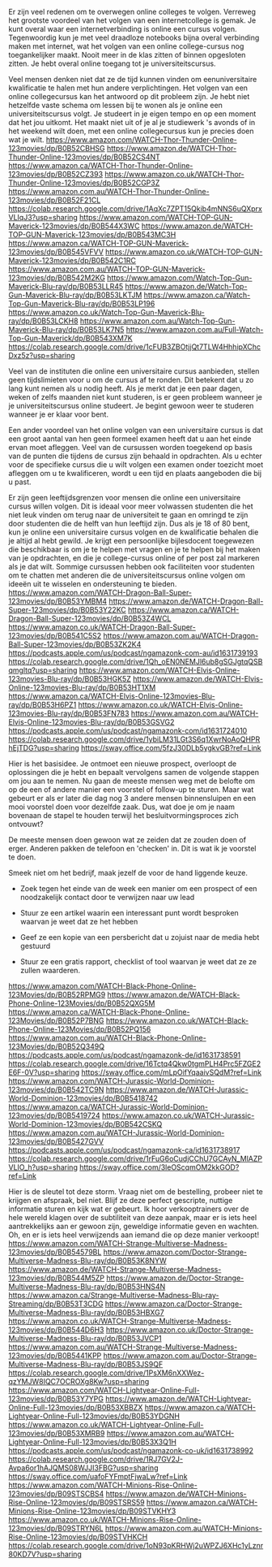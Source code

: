 Er zijn veel redenen om te overwegen online colleges te volgen. Verreweg het grootste voordeel van het volgen van een internetcollege is gemak. Je kunt overal waar een internetverbinding is online een cursus volgen. Tegenwoordig kun je met veel draadloze notebooks bijna overal verbinding maken met internet, wat het volgen van een online college-cursus nog toegankelijker maakt. Nooit meer in de klas zitten of binnen opgesloten zitten. Je hebt overal online toegang tot je universiteitscursus.

Veel mensen denken niet dat ze de tijd kunnen vinden om een ​​universitaire kwalificatie te halen met hun andere verplichtingen. Het volgen van een online collegecursus kan het antwoord op dit probleem zijn. Je hebt niet hetzelfde vaste schema om lessen bij te wonen als je online een universiteitscursus volgt. Je studeert in je eigen tempo en op een moment dat het jou uitkomt. Het maakt niet uit of je al je studiewerk 's avonds of in het weekend wilt doen, met een online collegecursus kun je precies doen wat je wilt. <a href="https://www.amazon.com/WATCH-Thor-Thunder-Online-123movies/dp/B0B52CBHSG">https://www.amazon.com/WATCH-Thor-Thunder-Online-123movies/dp/B0B52CBHSG</a> <a href="https://www.amazon.de/WATCH-Thor-Thunder-Online-123movies/dp/B0B52CS4NT">https://www.amazon.de/WATCH-Thor-Thunder-Online-123movies/dp/B0B52CS4NT</a> <a href="https://www.amazon.ca/WATCH-Thor-Thunder-Online-123movies/dp/B0B52CZ393">https://www.amazon.ca/WATCH-Thor-Thunder-Online-123movies/dp/B0B52CZ393</a> <a href="https://www.amazon.co.uk/WATCH-Thor-Thunder-Online-123movies/dp/B0B52CGP3Z">https://www.amazon.co.uk/WATCH-Thor-Thunder-Online-123movies/dp/B0B52CGP3Z</a> <a href="https://www.amazon.com.au/WATCH-Thor-Thunder-Online-123movies/dp/B0B52F21CL">https://www.amazon.com.au/WATCH-Thor-Thunder-Online-123movies/dp/B0B52F21CL</a> <a href="https://colab.research.google.com/drive/1AqXc7ZPT15Qkib4mNNS6uQXprxVLIqJ3?usp=sharing">https://colab.research.google.com/drive/1AqXc7ZPT15Qkib4mNNS6uQXprxVLIqJ3?usp=sharing</a> <a href="https://www.amazon.com/WATCH-TOP-GUN-Maverick-123movies/dp/B0B544X3WC">https://www.amazon.com/WATCH-TOP-GUN-Maverick-123movies/dp/B0B544X3WC</a> <a href="https://www.amazon.de/WATCH-TOP-GUN-Maverick-123movies/dp/B0B543MC3H">https://www.amazon.de/WATCH-TOP-GUN-Maverick-123movies/dp/B0B543MC3H</a> <a href="https://www.amazon.ca/WATCH-TOP-GUN-Maverick-123movies/dp/B0B545VFVV">https://www.amazon.ca/WATCH-TOP-GUN-Maverick-123movies/dp/B0B545VFVV</a> <a href="https://www.amazon.co.uk/WATCH-TOP-GUN-Maverick-123movies/dp/B0B542C1RC">https://www.amazon.co.uk/WATCH-TOP-GUN-Maverick-123movies/dp/B0B542C1RC</a> <a href="https://www.amazon.com.au/WATCH-TOP-GUN-Maverick-123movies/dp/B0B542M2KG">https://www.amazon.com.au/WATCH-TOP-GUN-Maverick-123movies/dp/B0B542M2KG</a> <a href="https://www.amazon.com/Watch-Top-Gun-Maverick-Blu-ray/dp/B0B53LLR45">https://www.amazon.com/Watch-Top-Gun-Maverick-Blu-ray/dp/B0B53LLR45</a> <a href="https://www.amazon.de/Watch-Top-Gun-Maverick-Blu-ray/dp/B0B53LKTJM">https://www.amazon.de/Watch-Top-Gun-Maverick-Blu-ray/dp/B0B53LKTJM</a> <a href="https://www.amazon.ca/Watch-Top-Gun-Maverick-Blu-ray/dp/B0B53LP196">https://www.amazon.ca/Watch-Top-Gun-Maverick-Blu-ray/dp/B0B53LP196</a> <a href="https://www.amazon.co.uk/Watch-Top-Gun-Maverick-Blu-ray/dp/B0B53LCKH8">https://www.amazon.co.uk/Watch-Top-Gun-Maverick-Blu-ray/dp/B0B53LCKH8</a> <a href="https://www.amazon.com.au/Watch-Top-Gun-Maverick-Blu-ray/dp/B0B53LK7N5">https://www.amazon.com.au/Watch-Top-Gun-Maverick-Blu-ray/dp/B0B53LK7N5</a> <a href="https://www.amazon.com.au/Full-Watch-Top-Gun-Maverick/dp/B0B543XM7K">https://www.amazon.com.au/Full-Watch-Top-Gun-Maverick/dp/B0B543XM7K</a> <a href="https://colab.research.google.com/drive/1cFUB3ZBOtjjQt7TLW4HhhipXChcDxz5z?usp=sharing">https://colab.research.google.com/drive/1cFUB3ZBOtjjQt7TLW4HhhipXChcDxz5z?usp=sharing</a>

Veel van de instituten die online een universitaire cursus aanbieden, stellen geen tijdslimieten voor u om de cursus af te ronden. Dit betekent dat u zo lang kunt nemen als u nodig heeft. Als je merkt dat je een paar dagen, weken of zelfs maanden niet kunt studeren, is er geen probleem wanneer je je universiteitscursus online studeert. Je begint gewoon weer te studeren wanneer je er klaar voor bent.

Een ander voordeel van het online volgen van een universitaire cursus is dat een groot aantal van hen geen formeel examen heeft dat u aan het einde ervan moet afleggen. Veel van de cursussen worden toegekend op basis van de punten die tijdens de cursus zijn behaald in opdrachten. Als u echter voor de specifieke cursus die u wilt volgen een examen onder toezicht moet afleggen om u te kwalificeren, wordt u een tijd en plaats aangeboden die bij u past.

Er zijn geen leeftijdsgrenzen voor mensen die online een universitaire cursus willen volgen. Dit is ideaal voor meer volwassen studenten die het niet leuk vinden om terug naar de universiteit te gaan en omringd te zijn door studenten die de helft van hun leeftijd zijn. Dus als je 18 of 80 bent, kun je online een universitaire cursus volgen en de kwalificatie behalen die je altijd al hebt gewild. Je krijgt een persoonlijke bijlesdocent toegewezen die beschikbaar is om je te helpen met vragen en je te helpen bij het maken van je opdrachten, en die je college-cursus online of per post zal markeren als je dat wilt. Sommige cursussen hebben ook faciliteiten voor studenten om te chatten met anderen die de universiteitscursus online volgen om ideeën uit te wisselen en ondersteuning te bieden. <a href="https://www.amazon.com/WATCH-Dragon-Ball-Super-123movies/dp/B0B53YMBM4">https://www.amazon.com/WATCH-Dragon-Ball-Super-123movies/dp/B0B53YMBM4</a> <a href="https://www.amazon.de/WATCH-Dragon-Ball-Super-123movies/dp/B0B53Y22KC">https://www.amazon.de/WATCH-Dragon-Ball-Super-123movies/dp/B0B53Y22KC</a> <a href="https://www.amazon.ca/WATCH-Dragon-Ball-Super-123movies/dp/B0B53Z4WCL">https://www.amazon.ca/WATCH-Dragon-Ball-Super-123movies/dp/B0B53Z4WCL</a> <a href="https://www.amazon.co.uk/WATCH-Dragon-Ball-Super-123movies/dp/B0B541C5S2">https://www.amazon.co.uk/WATCH-Dragon-Ball-Super-123movies/dp/B0B541C5S2</a> <a href="https://www.amazon.com.au/WATCH-Dragon-Ball-Super-123movies/dp/B0B53ZK2K4">https://www.amazon.com.au/WATCH-Dragon-Ball-Super-123movies/dp/B0B53ZK2K4</a> <a href="https://podcasts.apple.com/us/podcast/ngamazonk-com-au/id1631739193">https://podcasts.apple.com/us/podcast/ngamazonk-com-au/id1631739193</a> <a href="https://colab.research.google.com/drive/1Qh_oEN0NEMJl6ub8gSGJgtqQSBqmgltq?usp=sharing">https://colab.research.google.com/drive/1Qh_oEN0NEMJl6ub8gSGJgtqQSBqmgltq?usp=sharing</a> <a href="https://www.amazon.com/WATCH-Elvis-Online-123movies-Blu-ray/dp/B0B53HGK5Z">https://www.amazon.com/WATCH-Elvis-Online-123movies-Blu-ray/dp/B0B53HGK5Z</a> <a href="https://www.amazon.de/WATCH-Elvis-Online-123movies-Blu-ray/dp/B0B53HT1XM">https://www.amazon.de/WATCH-Elvis-Online-123movies-Blu-ray/dp/B0B53HT1XM</a> <a href="https://www.amazon.ca/WATCH-Elvis-Online-123movies-Blu-ray/dp/B0B53H6PZ1">https://www.amazon.ca/WATCH-Elvis-Online-123movies-Blu-ray/dp/B0B53H6PZ1</a> <a href="https://www.amazon.co.uk/WATCH-Elvis-Online-123movies-Blu-ray/dp/B0B53FN783">https://www.amazon.co.uk/WATCH-Elvis-Online-123movies-Blu-ray/dp/B0B53FN783</a> <a href="https://www.amazon.com.au/WATCH-Elvis-Online-123movies-Blu-ray/dp/B0B53GSVG2">https://www.amazon.com.au/WATCH-Elvis-Online-123movies-Blu-ray/dp/B0B53GSVG2</a> <a href="https://podcasts.apple.com/us/podcast/ngamazonk-com/id1631724010">https://podcasts.apple.com/us/podcast/ngamazonk-com/id1631724010</a> <a href="https://colab.research.google.com/drive/1ybiLM31LGt3S6q1XwrNoAoQHPRhEjTDG?usp=sharing">https://colab.research.google.com/drive/1ybiLM31LGt3S6q1XwrNoAoQHPRhEjTDG?usp=sharing</a> <a href="https://sway.office.com/5fzJ30DLb5ygkvGB?ref=Link">https://sway.office.com/5fzJ30DLb5ygkvGB?ref=Link</a>

Hier is het basisidee. Je ontmoet een nieuwe prospect, overloopt de oplossingen die je hebt en bepaalt vervolgens samen de volgende stappen om jou aan te nemen. Nu gaan de meeste mensen weg met de belofte om op de een of andere manier een voorstel of follow-up te sturen. Maar wat gebeurt er als er later die dag nog 3 andere mensen binnensluipen en een mooi voorstel doen voor dezelfde zaak. Dus, wat doe je om je naam bovenaan de stapel te houden terwijl het besluitvormingsproces zich ontvouwt?

De meeste mensen doen gewoon wat ze zeiden dat ze zouden doen of erger. Anderen pakken de telefoon en 'checken' in. Dit is wat ik je voorstel te doen.

Smeek niet om het bedrijf, maak jezelf de voor de hand liggende keuze.

* Zoek tegen het einde van de week een manier om een ​​prospect of een noodzakelijk contact door te verwijzen naar uw lead

* Stuur ze een artikel waarin een interessant punt wordt besproken waarvan je weet dat ze het hebben

* Geef ze een kopie van een persbericht dat u zojuist naar de media hebt gestuurd

* Stuur ze een gratis rapport, checklist of tool waarvan je weet dat ze ze zullen waarderen.

<a href="https://www.amazon.com/WATCH-Black-Phone-Online-123Movies/dp/B0B52RPMG9">https://www.amazon.com/WATCH-Black-Phone-Online-123Movies/dp/B0B52RPMG9</a> <a href="https://www.amazon.de/WATCH-Black-Phone-Online-123Movies/dp/B0B52QXG5M">https://www.amazon.de/WATCH-Black-Phone-Online-123Movies/dp/B0B52QXG5M</a> <a href="https://www.amazon.ca/WATCH-Black-Phone-Online-123Movies/dp/B0B52P7BNG">https://www.amazon.ca/WATCH-Black-Phone-Online-123Movies/dp/B0B52P7BNG</a> <a href="https://www.amazon.co.uk/WATCH-Black-Phone-Online-123Movies/dp/B0B52PQ156">https://www.amazon.co.uk/WATCH-Black-Phone-Online-123Movies/dp/B0B52PQ156</a> <a href="https://www.amazon.com.au/WATCH-Black-Phone-Online-123Movies/dp/B0B52Q349Q">https://www.amazon.com.au/WATCH-Black-Phone-Online-123Movies/dp/B0B52Q349Q</a> <a href="https://podcasts.apple.com/us/podcast/ngamazonk-de/id1631738591">https://podcasts.apple.com/us/podcast/ngamazonk-de/id1631738591</a> <a href="https://colab.research.google.com/drive/16Tctq4Qkw0tgmPLH4Prc5FZGE2E6F-0V?usp=sharing">https://colab.research.google.com/drive/16Tctq4Qkw0tgmPLH4Prc5FZGE2E6F-0V?usp=sharing</a> <a href="https://sway.office.com/mLpOifYqaaivSQdM?ref=Link">https://sway.office.com/mLpOifYqaaivSQdM?ref=Link</a> <a href="https://www.amazon.com/WATCH-Jurassic-World-Dominion-123movies/dp/B0B542TC9N">https://www.amazon.com/WATCH-Jurassic-World-Dominion-123movies/dp/B0B542TC9N</a> <a href="https://www.amazon.de/WATCH-Jurassic-World-Dominion-123movies/dp/B0B5418742">https://www.amazon.de/WATCH-Jurassic-World-Dominion-123movies/dp/B0B5418742</a> <a href="https://www.amazon.ca/WATCH-Jurassic-World-Dominion-123movies/dp/B0B5419724">https://www.amazon.ca/WATCH-Jurassic-World-Dominion-123movies/dp/B0B5419724</a> <a href="https://www.amazon.co.uk/WATCH-Jurassic-World-Dominion-123movies/dp/B0B542CSKQ">https://www.amazon.co.uk/WATCH-Jurassic-World-Dominion-123movies/dp/B0B542CSKQ</a> <a href="https://www.amazon.com.au/WATCH-Jurassic-World-Dominion-123movies/dp/B0B5427GVV">https://www.amazon.com.au/WATCH-Jurassic-World-Dominion-123movies/dp/B0B5427GVV</a> <a href="https://podcasts.apple.com/us/podcast/ngamazonk-ca/id1631738917">https://podcasts.apple.com/us/podcast/ngamazonk-ca/id1631738917</a> <a href="https://colab.research.google.com/drive/1rFuG6oCudjCChU7GCAyN_MlAZPVLIO_h?usp=sharing">https://colab.research.google.com/drive/1rFuG6oCudjCChU7GCAyN_MlAZPVLIO_h?usp=sharing</a> <a href="https://sway.office.com/3leOScqmOM2kkGOD?ref=Link">https://sway.office.com/3leOScqmOM2kkGOD?ref=Link</a>

Hier is de sleutel tot deze storm. Vraag niet om de bestelling, probeer niet te krijgen en afspraak, bel niet. Blijf ze deze perfect gescripte, nuttige informatie sturen en kijk wat er gebeurt. Ik hoor verkooptrainers over de hele wereld klagen over de subtiliteit van deze aanpak, maar er is iets heel aantrekkelijks aan er gewoon zijn, geweldige informatie geven en wachten. Oh, en er is iets heel verwijzends aan iemand die op deze manier verkoopt! <a href="https://www.amazon.com/WATCH-Strange-Multiverse-Madness-123movies/dp/B0B54579BL">https://www.amazon.com/WATCH-Strange-Multiverse-Madness-123movies/dp/B0B54579BL</a> <a href="https://www.amazon.com/Doctor-Strange-Multiverse-Madness-Blu-ray/dp/B0B53K8NYW">https://www.amazon.com/Doctor-Strange-Multiverse-Madness-Blu-ray/dp/B0B53K8NYW</a> <a href="https://www.amazon.de/WATCH-Strange-Multiverse-Madness-123movies/dp/B0B544M5ZP">https://www.amazon.de/WATCH-Strange-Multiverse-Madness-123movies/dp/B0B544M5ZP</a> <a href="https://www.amazon.de/Doctor-Strange-Multiverse-Madness-Blu-ray/dp/B0B53HNS4N">https://www.amazon.de/Doctor-Strange-Multiverse-Madness-Blu-ray/dp/B0B53HNS4N</a> <a href="https://www.amazon.ca/Strange-Multiverse-Madness-Blu-ray-Streaming/dp/B0B53T3CDG">https://www.amazon.ca/Strange-Multiverse-Madness-Blu-ray-Streaming/dp/B0B53T3CDG</a> <a href="https://www.amazon.ca/Doctor-Strange-Multiverse-Madness-Blu-ray/dp/B0B53HBXG7">https://www.amazon.ca/Doctor-Strange-Multiverse-Madness-Blu-ray/dp/B0B53HBXG7</a> <a href="https://www.amazon.co.uk/WATCH-Strange-Multiverse-Madness-123movies/dp/B0B544D6H3">https://www.amazon.co.uk/WATCH-Strange-Multiverse-Madness-123movies/dp/B0B544D6H3</a> <a href="https://www.amazon.co.uk/Doctor-Strange-Multiverse-Madness-Blu-ray/dp/B0B53JVCP1">https://www.amazon.co.uk/Doctor-Strange-Multiverse-Madness-Blu-ray/dp/B0B53JVCP1</a> <a href="https://www.amazon.com.au/WATCH-Strange-Multiverse-Madness-123movies/dp/B0B5441KPP">https://www.amazon.com.au/WATCH-Strange-Multiverse-Madness-123movies/dp/B0B5441KPP</a> <a href="https://www.amazon.com.au/Doctor-Strange-Multiverse-Madness-Blu-ray/dp/B0B53JS9QF">https://www.amazon.com.au/Doctor-Strange-Multiverse-Madness-Blu-ray/dp/B0B53JS9QF</a> <a href="https://colab.research.google.com/drive/1PsXM6nXXWez-qzYMJW8IQC7OCROXg8Kw?usp=sharing">https://colab.research.google.com/drive/1PsXM6nXXWez-qzYMJW8IQC7OCROXg8Kw?usp=sharing</a> <a href="https://www.amazon.com/WATCH-Lightyear-Online-Full-123movies/dp/B0B53Y7YPG">https://www.amazon.com/WATCH-Lightyear-Online-Full-123movies/dp/B0B53Y7YPG</a> <a href="https://www.amazon.de/WATCH-Lightyear-Online-Full-123movies/dp/B0B53XBBZX">https://www.amazon.de/WATCH-Lightyear-Online-Full-123movies/dp/B0B53XBBZX</a> <a href="https://www.amazon.ca/WATCH-Lightyear-Online-Full-123movies/dp/B0B53YDGNH">https://www.amazon.ca/WATCH-Lightyear-Online-Full-123movies/dp/B0B53YDGNH</a> <a href="https://www.amazon.co.uk/WATCH-Lightyear-Online-Full-123movies/dp/B0B53XMRB9">https://www.amazon.co.uk/WATCH-Lightyear-Online-Full-123movies/dp/B0B53XMRB9</a> <a href="https://www.amazon.com.au/WATCH-Lightyear-Online-Full-123movies/dp/B0B53X3Q1H">https://www.amazon.com.au/WATCH-Lightyear-Online-Full-123movies/dp/B0B53X3Q1H</a> <a href="https://podcasts.apple.com/us/podcast/ngamazonk-co-uk/id1631738992">https://podcasts.apple.com/us/podcast/ngamazonk-co-uk/id1631738992</a> <a href="https://colab.research.google.com/drive/1RJ7GV2J-Avpa6or1hAJQMS08WJJI3FBG?usp=sharing">https://colab.research.google.com/drive/1RJ7GV2J-Avpa6or1hAJQMS08WJJI3FBG?usp=sharing</a> <a href="https://sway.office.com/uafoFYFmptFjwaLw?ref=Link">https://sway.office.com/uafoFYFmptFjwaLw?ref=Link</a> <a href="https://www.amazon.com/WATCH-Minions-Rise-Online-123movies/dp/B09STSCBS4">https://www.amazon.com/WATCH-Minions-Rise-Online-123movies/dp/B09STSCBS4</a> <a href="https://www.amazon.de/WATCH-Minions-Rise-Online-123movies/dp/B09STSRS59">https://www.amazon.de/WATCH-Minions-Rise-Online-123movies/dp/B09STSRS59</a> <a href="https://www.amazon.ca/WATCH-Minions-Rise-Online-123movies/dp/B09STVKHY3">https://www.amazon.ca/WATCH-Minions-Rise-Online-123movies/dp/B09STVKHY3</a> <a href="https://www.amazon.co.uk/WATCH-Minions-Rise-Online-123movies/dp/B09STRYN6L">https://www.amazon.co.uk/WATCH-Minions-Rise-Online-123movies/dp/B09STRYN6L</a> <a href="https://www.amazon.com.au/WATCH-Minions-Rise-Online-123movies/dp/B09STVHKCH">https://www.amazon.com.au/WATCH-Minions-Rise-Online-123movies/dp/B09STVHKCH</a> <a href="https://colab.research.google.com/drive/1oN93pKRHWj2uWPZJ6XHc1yLznr80KD7V?usp=sharing">https://colab.research.google.com/drive/1oN93pKRHWj2uWPZJ6XHc1yLznr80KD7V?usp=sharing</a>
